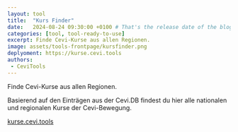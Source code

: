 ```yaml
---
layout: tool
title:  "Kurs Finder"
date:   2024-08-24 09:30:00 +0100 # That's the release date of the blog entry
categories: [tool, tool-ready-to-use]
excerpt: Finde Cevi-Kurse aus allen Regionen.
image: assets/tools-frontpage/kursfinder.png
deplyoment: https://kurse.cevi.tools
authors:
 - CeviTools
---
```


Finde Cevi-Kurse aus allen Regionen.

Basierend auf den Einträgen aus der Cevi.DB findest du hier alle nationalen und regionalen Kurse der Cevi-Bewegung.

[kurse.cevi.tools](https://kurse.cevi.tools)
